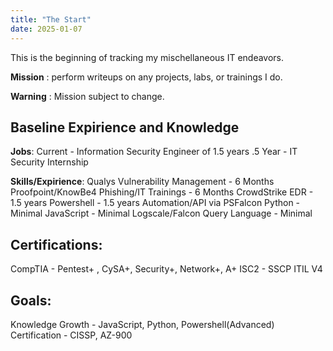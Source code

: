 ```yaml
---
title: "The Start"
date: 2025-01-07
---
```

This is the beginning of tracking my mischellaneous IT endeavors.

**Mission** : perform writeups on any projects, labs, or trainings I do.

  **Warning** : Mission subject to change.

**Baseline Expirience and Knowledge**
---------------------------------
**Jobs**: 
Current - Information Security Engineer of 1.5 years
.5 Year -  IT Security Internship

**Skills/Expirience**: 
Qualys Vulnerability Management - 6 Months
Proofpoint/KnowBe4 Phishing/IT Trainings - 6 Months
CrowdStrike EDR - 1.5 years
Powershell - 1.5 years
  Automation/API via PSFalcon
Python - Minimal
JavaScript - Minimal
Logscale/Falcon Query Language - Minimal

**Certifications**:
--------------
CompTIA - Pentest+ , CySA+, Security+, Network+, A+
ISC2 - SSCP
ITIL V4

**Goals**:
-----
Knowledge Growth - JavaScript, Python, Powershell(Advanced)
Certification - CISSP, AZ-900


